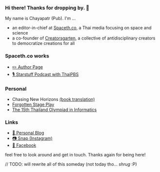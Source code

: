 ### Hi there! Thanks for dropping by. 👋

My name is Chayapatr (Pub). I'm ...
- an editor-in-chief at [Spaceth.co](https://www.spaceth.co), a Thai media focusing on space and science
- a co-founder of [Creatorsgarten](https://www.creatorsgarten.org), a collective of antidisciplinary creators to democratize creations for all

### Spaceth.co works
- [✏️ Author Page](https://www.spaceth.co/author/chayapatr)
- [🎙️ Starstuff Podcast with ThaiPBS](https://podcasts.apple.com/th/podcast/starstuff-%E0%B9%80%E0%B8%A3-%E0%B8%AD%E0%B8%87%E0%B9%80%E0%B8%A5-%E0%B8%B2%E0%B8%88%E0%B8%B2%E0%B8%81%E0%B8%94%E0%B8%A7%E0%B8%87%E0%B8%94%E0%B8%B2%E0%B8%A7/id1588669089)

### Personal
- Chasing New Horizons [(book translation)](https://matichonbook.com/p/4291/chasing-new-horizons-%E0%B8%A0%E0%B8%B2%E0%B8%A3%E0%B8%81%E0%B8%B4%E0%B8%88%E0%B8%9E%E0%B8%B4%E0%B8%8A%E0%B8%B4%E0%B8%95%E0%B8%94%E0%B8%B2%E0%B8%A7%E0%B8%9E%E0%B8%A5%E0%B8%B9%E0%B9%82%E0%B8%95.html)
- [Forgotten Stage Play](https://chayapatr.medium.com/%E0%B9%84%E0%B8%A1%E0%B9%88-forgotten-%E0%B9%83%E0%B8%99%E0%B8%84%E0%B8%A7%E0%B8%B2%E0%B8%A1%E0%B8%97%E0%B8%A3%E0%B8%87%E0%B8%88%E0%B8%B3%E0%B8%82%E0%B8%AD%E0%B8%87%E0%B9%80%E0%B8%94%E0%B9%87%E0%B8%81%E0%B8%A1%E0%B8%B1%E0%B8%98%E0%B8%A2%E0%B8%A1%E0%B8%9C%E0%B8%B9%E0%B9%89%E0%B8%AA%E0%B8%A3%E0%B9%89%E0%B8%B2%E0%B8%87%E0%B8%A5%E0%B8%B0%E0%B8%84%E0%B8%A3%E0%B9%80%E0%B8%A7%E0%B8%97%E0%B8%B5-87c9a7af2fb4)
- [The 15th Thailand Olympiad in Informatics](https://chayapatr.medium.com/cat-t-shirt-6-%E0%B8%84%E0%B8%AD%E0%B8%A1%E0%B8%9E%E0%B8%B4%E0%B8%A7%E0%B9%80%E0%B8%95%E0%B8%AD%E0%B8%A3%E0%B9%8C%E0%B9%82%E0%B8%AD%E0%B8%A5%E0%B8%B4%E0%B8%A1%E0%B8%9B%E0%B8%B4%E0%B8%81%E0%B8%A3%E0%B8%B0%E0%B8%94%E0%B8%B1%E0%B8%9A%E0%B8%8A%E0%B8%B2%E0%B8%95%E0%B8%B4-toi15-%E0%B8%81%E0%B8%B2%E0%B8%A3%E0%B8%88%E0%B8%B1%E0%B8%94%E0%B8%9A%E0%B9%89%E0%B8%B2%E0%B8%99%E0%B9%81%E0%B8%9A%E0%B8%9A%E0%B8%84%E0%B8%AD%E0%B8%99%E0%B8%A1%E0%B8%B2%E0%B8%A3%E0%B8%B4%E0%B8%81%E0%B8%B1%E0%B8%9A%E0%B9%80%E0%B8%A3%E0%B8%B7%E0%B9%88%E0%B8%AD%E0%B8%87%E0%B8%AD%E0%B8%B7%E0%B9%88%E0%B8%99-%E0%B9%86-c9edfda1de63)

### Links
- [👾 Personal Blog](https://medium.com/@chayapatr)
- [📷 Snap (Instagram)](https://www.instagram.com/chayapatr)
- [🦕 Facebook](https://www.fb.me/chayapatr)

feel free to look around and get in touch. Thanks again for being here!

// TODO: will rewrite all of this someday (not today tho... *shrug* :P)

<!--
**chayapatr/chayapatr** is a ✨ _special_ ✨ repository because its `README.md` (this file) appears on your GitHub profile.

Here are some ideas to get you started:

- 🔭 I’m currently working on ...
- 🌱 I’m currently learning ...
- 👯 I’m looking to collaborate on ...
- 🤔 I’m looking for help with ...
- 💬 Ask me about ...
- 📫 How to reach me: ...
- 😄 Pronouns: ...
- ⚡ Fun fact: ...
-->
